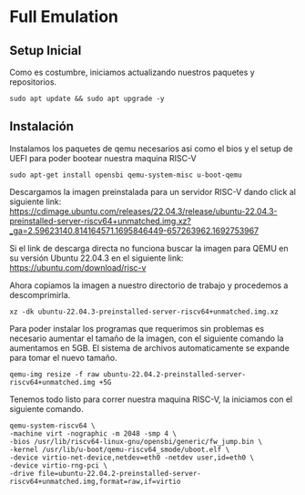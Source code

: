 # Full Emulation
## Setup Inicial

Como es costumbre, iniciamos actualizando nuestros paquetes y repositorios.

```
sudo apt update && sudo apt upgrade -y
```

## Instalación

Instalamos los paquetes de qemu necesarios asi como el bios y el setup de UEFI para poder bootear nuestra maquina RISC-V
```
sudo apt-get install opensbi qemu-system-misc u-boot-qemu
```
Descargamos la imagen preinstalada para un servidor RISC-V dando click al siguiente link:
https://cdimage.ubuntu.com/releases/22.04.3/release/ubuntu-22.04.3-preinstalled-server-riscv64+unmatched.img.xz?_ga=2.59623140.814164571.1695846449-657263962.1692753967

Si el link de descarga directa no funciona buscar la imagen para QEMU en su versión Ubuntu 22.04.3 en el siguiente link:
https://ubuntu.com/download/risc-v

Ahora copiamos la imagen a nuestro directorio de trabajo y procedemos a descomprimirla.
```
xz -dk ubuntu-22.04.3-preinstalled-server-riscv64+unmatched.img.xz
```
Para poder instalar los programas que requerimos sin problemas es necesario aumentar el tamaño de la imagen, con el siguiente comando la aumentamos en 5GB. El sistema de archivos automaticamente se expande para tomar el nuevo tamaño.
```
qemu-img resize -f raw ubuntu-22.04.2-preinstalled-server-riscv64+unmatched.img +5G
```
Tenemos todo listo para correr nuestra maquina RISC-V, la iniciamos con el siguiente comando.
```
qemu-system-riscv64 \
-machine virt -nographic -m 2048 -smp 4 \
-bios /usr/lib/riscv64-linux-gnu/opensbi/generic/fw_jump.bin \
-kernel /usr/lib/u-boot/qemu-riscv64_smode/uboot.elf \
-device virtio-net-device,netdev=eth0 -netdev user,id=eth0 \
-device virtio-rng-pci \
-drive file=ubuntu-22.04.2-preinstalled-server-riscv64+unmatched.img,format=raw,if=virtio
```

